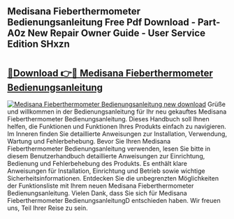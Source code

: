 ## Medisana Fieberthermometer Bedienungsanleitung Free Pdf Download - Part-A0z New Repair Owner Guide - User Service Edition SHxzn

# <h2><a href="http://df07dg.blite.top/?on=Medisana+Fieberthermometer+Bedienungsanleitung">🔗Download 👉🔴 Medisana Fieberthermometer Bedienungsanleitung</a></h2>

[![Medisana Fieberthermometer Bedienungsanleitung new download](https://i.imgur.com/lujVjoI.png)](http://df07dg.blite.top/?on=Medisana+Fieberthermometer+Bedienungsanleitung)
Grüße und willkommen in der Bedienungsanleitung für Ihr neu gekauftes Medisana Fieberthermometer Bedienungsanleitung. Dieses Handbuch soll Ihnen helfen, die Funktionen und Funktionen Ihres Produkts einfach zu navigieren. Im Inneren finden Sie detaillierte Anweisungen zur Installation, Verwendung, Wartung und Fehlerbehebung. Bevor Sie Ihren Medisana Fieberthermometer Bedienungsanleitung verwenden, lesen Sie bitte in diesem Benutzerhandbuch detaillierte Anweisungen zur Einrichtung, Bedienung und Fehlerbehebung des Produkts. Es enthält klare Anweisungen für Installation, Einrichtung und Betrieb sowie wichtige Sicherheitsinformationen. Entdecken Sie die unbegrenzten Möglichkeiten der Funktionsliste mit Ihrem neuen Medisana Fieberthermometer Bedienungsanleitung. Vielen Dank, dass Sie sich für Medisana Fieberthermometer BedienungsanleitungD entschieden haben. Wir freuen uns, Teil Ihrer Reise zu sein.
